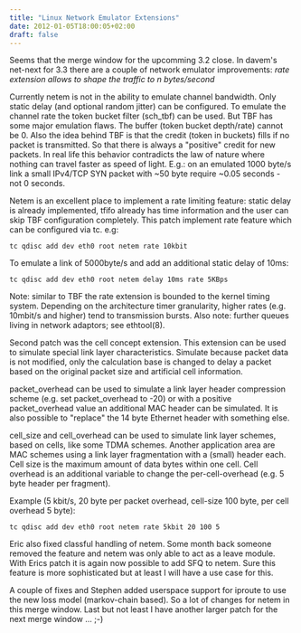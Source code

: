 ```yaml
---
title: "Linux Network Emulator Extensions"
date: 2012-01-05T18:00:05+02:00
draft: false
---
```


Seems that the merge window for the upcomming 3.2 close. In davem's net-next
for 3.3 there are a couple of network emulator improvements: *rate extension
allows to shape the traffic to n bytes/second*


Currently netem is not in the ability to emulate channel bandwidth. Only static
delay (and optional random jitter) can be configured. To emulate the channel
rate the token bucket filter (sch\_tbf) can be used. But TBF has some major
emulation flaws. The buffer (token bucket depth/rate) cannot be 0. Also the
idea behind TBF is that the credit (token in buckets) fills if no packet is
transmitted. So that there is always a "positive" credit for new packets. In
real life this behavior contradicts the law of nature where nothing can travel
faster as speed of light. E.g.: on an emulated 1000 byte/s link a small
IPv4/TCP SYN packet with ~50 byte require ~0.05 seconds - not 0 seconds.


Netem is an excellent place to implement a rate limiting feature: static delay
is already implemented, tfifo already has time information and the user can
skip TBF configuration completely. This patch implement rate feature which can
be configured via tc. e.g:



```
tc qdisc add dev eth0 root netem rate 10kbit

```

To emulate a link of 5000byte/s and add an additional static delay of 10ms:



```
tc qdisc add dev eth0 root netem delay 10ms rate 5KBps

```

Note: similar to TBF the rate extension is bounded to the kernel timing
system. Depending on the architecture timer granularity, higher rates (e.g.
10mbit/s and higher) tend to transmission bursts. Also note: further queues
living in network adaptors; see ethtool(8).


Second patch was the cell concept extension. This extension can be used to
simulate special link layer characteristics. Simulate because packet data is
not modified, only the calculation base is changed to delay a packet based on
the original packet size and artificial cell information.


packet\_overhead can be used to simulate a link layer header compression
scheme (e.g. set packet\_overhead to -20) or with a positive
packet\_overhead value an additional MAC header can be simulated. It is
also possible to "replace" the 14 byte Ethernet header with something
else.


cell\_size and cell\_overhead can be used to simulate link layer schemes,
based on cells, like some TDMA schemes. Another application area are MAC
schemes using a link layer fragmentation with a (small) header each.
Cell size is the maximum amount of data bytes within one cell. Cell
overhead is an additional variable to change the per-cell-overhead
(e.g. 5 byte header per fragment).


Example (5 kbit/s, 20 byte per packet overhead, cell-size 100 byte, per
cell overhead 5 byte):



```
tc qdisc add dev eth0 root netem rate 5kbit 20 100 5

```

Eric also fixed classful handling of netem. Some month back someone removed the
feature and netem was only able to act as a leave module. With Erics patch it
is again now possible to add SFQ to netem. Sure this feature is more
sophisticated but at least I will have a use case for this.


A couple of fixes and Stephen added userspace support for iproute to use the
new loss model (markov-chain based). So a lot of changes for netem in this
merge window. Last but not least I have another larger patch for the next merge
window ... ;-)


